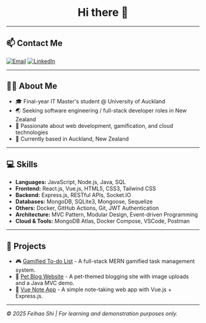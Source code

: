 <h1 align="center">Hi there 👋</h1>

---

## 📫 Contact Me

[![Email](https://img.shields.io/badge/Email-shifeihao@gmail.com-blue?style=flat-square&logo=gmail)](mailto:shifeihao@gmail.com)
[![LinkedIn](https://img.shields.io/badge/LinkedIn-Feihao%20Shi-blue?style=flat-square&logo=linkedin)](https://www.linkedin.com/in/your-link-here)

---

## 👨‍💻 About Me

- 🎓 Final-year IT Master's student @ University of Auckland
- 🌏 Seeking software engineering / full-stack developer roles in New Zealand
- 🌱 Passionate about web development, gamification, and cloud technologies
- 📍 Currently based in Auckland, New Zealand

---

## 💻 Skills

- **Languages:** JavaScript, Node.js, Java, SQL
- **Frontend:** React.js, Vue.js, HTML5, CSS3, Tailwind CSS
- **Backend:** Express.js, RESTful APIs, Socket.IO
- **Databases:** MongoDB, SQLite3, Mongoose, Sequelize
- **Others:** Docker, GitHub Actions, Git, JWT Authentication
- **Architecture:** MVC Pattern, Modular Design, Event-driven Programming
- **Cloud & Tools:** MongoDB Atlas, Docker Compose, VSCode, Postman

---

## 🚀 Projects


- 🎮 [Gamified To-do List](https://github.com/shifeihao/gamified-todo-app) - A full-stack MERN gamified task management system.
- 🐾 [Pet Blog Website](https://github.com/shifeihao/Pet-Blog) - A pet-themed blogging site with image uploads and a Java MVC demo.
- 🎯 [Vue Note App](https://github.com/shifeihao/vue-note-app) - A simple note-taking web app with Vue.js + Express.js.

---

_© 2025 Feihao Shi | For learning and demonstration purposes only._
